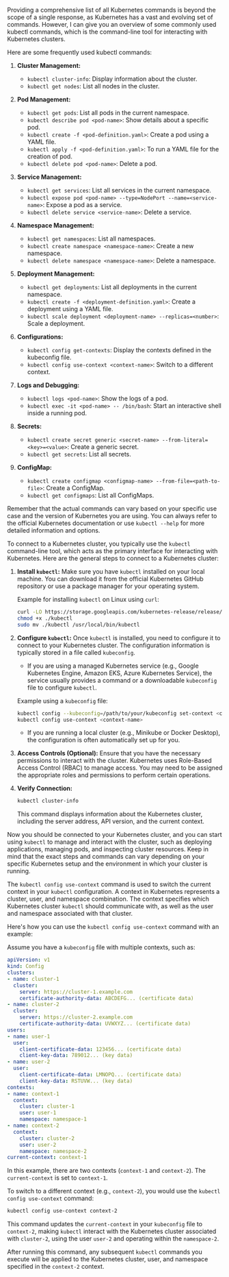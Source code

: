 Providing a comprehensive list of all Kubernetes commands is beyond the scope of a single response, as Kubernetes has a vast and evolving set of commands. However, I can give you an overview of some commonly used kubectl commands, which is the command-line tool for interacting with Kubernetes clusters.

Here are some frequently used kubectl commands:

1. **Cluster Management:**
   - `kubectl cluster-info`: Display information about the cluster.
   - `kubectl get nodes`: List all nodes in the cluster.

2. **Pod Management:**
   - `kubectl get pods`: List all pods in the current namespace.
   - `kubectl describe pod <pod-name>`: Show details about a specific pod.
   - `kubectl create -f <pod-definition.yaml>`: Create a pod using a YAML file.
   - `kubectl apply -f <pod-definition.yaml>`: To run a YAML file for the creation of pod.
   - `kubectl delete pod <pod-name>`: Delete a pod.

3. **Service Management:**
   - `kubectl get services`: List all services in the current namespace.
   - `kubectl expose pod <pod-name> --type=NodePort --name=<service-name>`: Expose a pod as a service.
   - `kubectl delete service <service-name>`: Delete a service.

4. **Namespace Management:**
   - `kubectl get namespaces`: List all namespaces.
   - `kubectl create namespace <namespace-name>`: Create a new namespace.
   - `kubectl delete namespace <namespace-name>`: Delete a namespace.

5. **Deployment Management:**
   - `kubectl get deployments`: List all deployments in the current namespace.
   - `kubectl create -f <deployment-definition.yaml>`: Create a deployment using a YAML file.
   - `kubectl scale deployment <deployment-name> --replicas=<number>`: Scale a deployment.

6. **Configurations:**
   - `kubectl config get-contexts`: Display the contexts defined in the kubeconfig file.
   - `kubectl config use-context <context-name>`: Switch to a different context.

7. **Logs and Debugging:**
   - `kubectl logs <pod-name>`: Show the logs of a pod.
   - `kubectl exec -it <pod-name> -- /bin/bash`: Start an interactive shell inside a running pod.

8. **Secrets:**
   - `kubectl create secret generic <secret-name> --from-literal=<key>=<value>`: Create a generic secret.
   - `kubectl get secrets`: List all secrets.

9. **ConfigMap:**
   - `kubectl create configmap <configmap-name> --from-file=<path-to-file>`: Create a ConfigMap.
   - `kubectl get configmaps`: List all ConfigMaps.

Remember that the actual commands can vary based on your specific use case and the version of Kubernetes you are using. You can always refer to the official Kubernetes documentation or use `kubectl --help` for more detailed information and options.




To connect to a Kubernetes cluster, you typically use the `kubectl` command-line tool, which acts as the primary interface for interacting with Kubernetes. Here are the general steps to connect to a Kubernetes cluster:

1. **Install `kubectl`:** Make sure you have `kubectl` installed on your local machine. You can download it from the official Kubernetes GitHub repository or use a package manager for your operating system.

   Example for installing `kubectl` on Linux using `curl`:
   ```bash
   curl -LO https://storage.googleapis.com/kubernetes-release/release/$(curl -s https://storage.googleapis.com/kubernetes-release/release/stable.txt)/bin/linux/amd64/kubectl
   chmod +x ./kubectl
   sudo mv ./kubectl /usr/local/bin/kubectl
   ```

2. **Configure `kubectl`:** Once `kubectl` is installed, you need to configure it to connect to your Kubernetes cluster. The configuration information is typically stored in a file called `kubeconfig`.

   - If you are using a managed Kubernetes service (e.g., Google Kubernetes Engine, Amazon EKS, Azure Kubernetes Service), the service usually provides a command or a downloadable `kubeconfig` file to configure `kubectl`.

   Example using a `kubeconfig` file:
   ```bash
   kubectl config --kubeconfig=/path/to/your/kubeconfig set-context <context-name> --cluster=<cluster-name> --user=<user-name>
   kubectl config use-context <context-name>
   ```

   - If you are running a local cluster (e.g., Minikube or Docker Desktop), the configuration is often automatically set up for you.

3. **Access Controls (Optional):** Ensure that you have the necessary permissions to interact with the cluster. Kubernetes uses Role-Based Access Control (RBAC) to manage access. You may need to be assigned the appropriate roles and permissions to perform certain operations.

4. **Verify Connection:**
   ```bash
   kubectl cluster-info
   ```

   This command displays information about the Kubernetes cluster, including the server address, API version, and the current context.

Now you should be connected to your Kubernetes cluster, and you can start using `kubectl` to manage and interact with the cluster, such as deploying applications, managing pods, and inspecting cluster resources. Keep in mind that the exact steps and commands can vary depending on your specific Kubernetes setup and the environment in which your cluster is running.


The `kubectl config use-context` command is used to switch the current context in your `kubectl` configuration. A context in Kubernetes represents a cluster, user, and namespace combination. The context specifies which Kubernetes cluster `kubectl` should communicate with, as well as the user and namespace associated with that cluster.

Here's how you can use the `kubectl config use-context` command with an example:

Assume you have a `kubeconfig` file with multiple contexts, such as:

```yaml
apiVersion: v1
kind: Config
clusters:
- name: cluster-1
  cluster:
    server: https://cluster-1.example.com
    certificate-authority-data: ABCDEFG... (certificate data)
- name: cluster-2
  cluster:
    server: https://cluster-2.example.com
    certificate-authority-data: UVWXYZ... (certificate data)
users:
- name: user-1
  user:
    client-certificate-data: 123456... (certificate data)
    client-key-data: 789012... (key data)
- name: user-2
  user:
    client-certificate-data: LMNOPQ... (certificate data)
    client-key-data: RSTUVW... (key data)
contexts:
- name: context-1
  context:
    cluster: cluster-1
    user: user-1
    namespace: namespace-1
- name: context-2
  context:
    cluster: cluster-2
    user: user-2
    namespace: namespace-2
current-context: context-1
```

In this example, there are two contexts (`context-1` and `context-2`). The `current-context` is set to `context-1`.

To switch to a different context (e.g., `context-2`), you would use the `kubectl config use-context` command:

```bash
kubectl config use-context context-2
```

This command updates the `current-context` in your `kubeconfig` file to `context-2`, making `kubectl` interact with the Kubernetes cluster associated with `cluster-2`, using the user `user-2` and operating within the `namespace-2`.

After running this command, any subsequent `kubectl` commands you execute will be applied to the Kubernetes cluster, user, and namespace specified in the `context-2` context.

